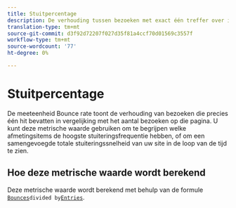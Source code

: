 ```yaml
---
title: Stuitpercentage
description: De verhouding tussen bezoeken met exact één treffer over items.
translation-type: tm+mt
source-git-commit: d3f92d72207f027d35f81a4ccf70d01569c3557f
workflow-type: tm+mt
source-wordcount: '77'
ht-degree: 0%

---
```



# Stuitpercentage

De meeteenheid Bounce rate toont de verhouding van bezoeken die precies één hit bevatten in vergelijking met het aantal bezoeken op die pagina. U kunt deze metrische waarde gebruiken om te begrijpen welke afmetingsitems de hoogste stuiteringsfrequentie hebben, of om een samengevoegde totale stuiteringssnelheid van uw site in de loop van de tijd te zien.

## Hoe deze metrische waarde wordt berekend

Deze metrische waarde wordt berekend met behulp van de formule [`Bounces`](bounces.md)` divided by `[`Entries`](entries.md).
